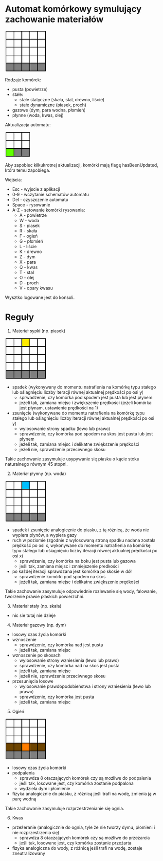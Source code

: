 # Automat komórkowy symulujący zachowanie materiałów

![](gifs/automata.gif)

Rodzaje komórek:
- pusta (powietrze)
- stałe:
	- stałe statyczne (skała, stal, drewno, liście)
	- stałe dynamiczne (piasek, proch)
- gazowe (dym, para wodna, płomień)
- płynne (woda, kwas, olej)

Aktualizacja automatu:

![](gifs/update.gif)

Aby zapobiec kilkukrotnej aktualizacji, komórki mają flagę hasBeenUpdated, która temu zapobiega.

Wejścia:
- Esc - wyjscie z aplikacji
- 0-9 - wczytanie schematów automatu
- Del - czyszczenie automatu
- Space - rysowanie
- A-Z - setowanie komórki rysowania:
	- A - powietrze
	- W - woda
	- S - piasek
	- R - skała
	- F - ogień
	- G - płomień
	- L - liście
	- K - drewno
	- Z - dym
	- X - para
	- Q - kwas
	- T - stal
	- O - olej
	- D - proch
	- V - opary kwasu

Wysztko logowane jest do konsoli.

# Reguły

1. Materiał sypki (np. piasek)

![](gifs/dynamic_solid_behaviour.gif)

* spadek (wykonywany do momentu natrafienia na komórkę typu stałego lub ośiagnięciu liczby iteracji równej aktualnej prędkości po osi y)
	- sprwadzenie, czy komórka pod spodem jest pusta lub jest płynem
	- jeżeli tak, zamiana miejsc i zwiększenie prędkości (jeżeli komórka jest płynam, ustawienie prędkości na 1)
* zsunięcie (wykonywane do momentu natrafienia na komórkę typu stałego lub ośiagnięciu liczby iteracji równej aktualnej prędkości po osi y)
	- wylosowanie strony spadku (lewo lub prawo)
	- sprawdzenie, czy komórka pod spodem na skos jest pusta lub jest płynem
	- jeżeli tak, zamiana miejsc i delikatne zwiększenie prędkości
	- jeżeli nie, sprawdzenie przeciwnego skosu

Takie zachowanie zasymuluje usypywanie się piasku o kącie stoku naturalnego równym 45 stopni. 

2. Materiał płynny (np. woda)

![](gifs/liquid_behaviour.gif)

* spadek i zsunięcie analogicznie do piasku, z tą różnicą, że woda nie wypiera płynów, a wypiera gazy
* ruch w poziomie (zgodnie z wylosowaną stroną spadku nadana została prędkość po osi x, wykonywane do momentu natrafienia na komórkę typu stałego lub ośiagnięciu liczby iteracji równej aktualnej prędkości po osi x)
	- sprawdzenie, czy komórka na boku jest pusta lub gazowa
	- jeśli tak, zamiana miejsc i zmniejszenie predkości
* po każdej iteracji sprawdzana jest komórka po skosie w dół
	- sprawdzenie komórki pod spodem na skos
	- jeżeli tak, zamiana miejsc i delikatne zwiększenie prędkości

Takie zachowanie zasymuluje odpowiednie rozlewanie się wody, falowanie, tworzenie prawie płaskich powierzchni.

3. Materiał stały (np. skała)
* nic sie tutaj nie dzieje

4. Materiał gazowy (np. dym)
* losowy czas życia komórki
* wznoszenie
	- sprawdzenie, czy komórka nad jest pusta
	- jeżeli tak, zamiana miejsc
* wznoszenie po skosach
	- wylosowanie strony wzniesienia (lewo lub prawo)
	- sprawdzenie, czy komórka nad na skos jest pusta
	- jeżeli tak, zamiana miejsc
	- jeżeli nie, sprawdzenie przeciwnego skosu
* przesunięcia losowe
	- wylosowanie prawdopodobieństwa i strony wzniesienia (lewo lub prawo)
	- sprawdzenie, czy komórka jest pusta
	- jeżeli tak, zamiana miejsc
	
5. Ogień

![](gifs/fire_behaviour.gif)

* losowy czas życia komórki
* podpalenia
	- sprawdza 8 otaczających komórek czy są możliwe do podpalenia
	- jeśli tak, losowane jest, czy komórka zostanie podpalona
	- wydziela dym i płomienie
* fizyka analogicznie do piasku, z różnicą jeśli trafi na wodę, zmienia ją w parę wodną

Takie zachowanie zasymuluje rozprzestrzenianie się ognia.

6. Kwas
* przeżeranie (analogicznie do ognia, tyle że nie tworzy dymu, płomieni i nie rozprzestrzenia się)
	- sprawdza 8 otaczających komórek czy są możliwe do przeżarcia
	- jeśli tak, losowane jest, czy komórka zostanie przeżarta
* fizyka analogiczna do wody, z różnicą jeśli trafi na wodę, zostaje zneutralizowany